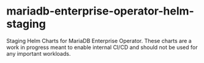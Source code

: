 # mariadb-enterprise-operator-helm-staging

Staging Helm Charts for MariaDB Enterprise Operator. These charts are a work in progress meant to enable internal CI/CD and should not be
used for any important workloads.
